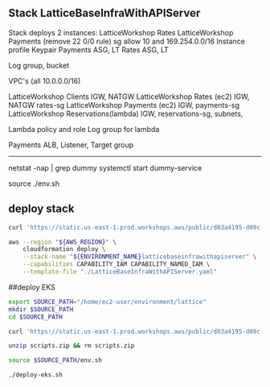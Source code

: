## Stack LatticeBaseInfraWithAPIServer

Stack deploys
2 instances: LatticeWorkshop Rates LatticeWorkshop Payments (remove 22 0/0 rule)
sg allow 10 and 169.254.0.0/16
Instance profile
Keypair
Payments ASG, LT
Rates ASG, LT

Log group, bucket

VPC's (all 10.0.0.0/16)

LatticeWorkshop Clients                 IGW, NATGW
LatticeWorkshop Rates       (ec2)       IGW, NATGW rates-sg
LatticeWorkshop Payments    (ec2)       IGW, payments-sg
LatticeWorkshop Reservations(lambda)    IGW, reservations-sg, subnets, 



Lambda policy and role
Log group for lambda


Payments ALB, Listener, Target group




------
netstat -nap | grep dummy
systemctl start dummy-service

















source ./env.sh

## deploy stack
```  bash
curl 'https://static.us-east-1.prod.workshops.aws/public/d03a4195-d09c-405e-b4c3-b46fd34923de/static/code/LatticeBaseInfraWithAPIServer.yaml' --output LatticeBaseInfraWithAPIServer.yaml

aws --region "${AWS_REGION}" \
    cloudformation deploy \
    --stack-name "${ENVIRONMENT_NAME}latticebaseinfrawithapiserver" \
    --capabilities CAPABILITY_IAM CAPABILITY_NAMED_IAM \
    --template-file "./LatticeBaseInfraWithAPIServer.yaml"
```

##deploy EKS

```bash
export SOURCE_PATH="/home/ec2-user/environment/lattice"
mkdir $SOURCE_PATH
cd $SOURCE_PATH

curl 'https://static.us-east-1.prod.workshops.aws/public/d03a4195-d09c-405e-b4c3-b46fd34923de/static/zip/scripts.zip' --output scripts.zip

unzip scripts.zip && rm scripts.zip

source $SOURCE_PATH/env.sh

./deploy-eks.sh
```
